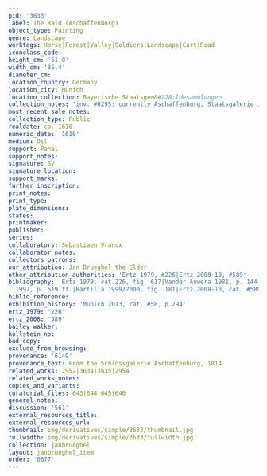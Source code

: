 ```yaml
---
pid: '3633'
label: The Raid (Aschaffenburg)
object_type: Painting
genre: Landscape
worktags: Horse|Forest|Valley|Soldiers|Landscape|Cart|Road
iconclass_code:
height_cm: '51.8'
width_cm: '85.4'
diameter_cm:
location_country: Germany
location_city: Munich
location_collection: Bayerische Staatsgem&#228;ldesammlungen
collection_notes: 'inv. #6295; currently Aschaffenburg, Staatsgalerie im Schloss Johannisburg'
most_recent_sale_notes:
collection_type: Public
realdate: ca. 1610
numeric_date: '1610'
medium: Oil
support: Panel
support_notes:
signature: SV
signature_location:
support_marks:
further_inscription:
print_notes:
print_type:
plate_dimensions:
states:
printmaker:
publisher:
series:
collaborators: Sebastiaen Vrancx
collaborator_notes:
collectors_patrons:
our_attribution: Jan Brueghel the Elder
other_attribution_authorities: 'Ertz 1979, #226|Ertz 2008-10, #589'
bibliography: 'Ertz 1979, cat.226, fig. 617|Vander Auwera 1981, p. 144, note 14|Essen/Vienna
  1997, p. 519 ff.|Bartilla 1999/2000, fig. 181|Ertz 2008-10, cat. #589, p. 1349'
biblio_reference:
exhibition_history: 'Munich 2013, cat. #58, p.294'
ertz_1979: '226'
ertz_2008: '589'
bailey_walker:
hollstein_no:
bad_copy:
exclude_from_browsing:
provenance: '6149'
provenance_text: From the Schlossgalerie Aschaffenburg, 1814
related_works: 2952|3634|3635|2954
related_works_notes:
copies_and_variants:
curatorial_files: 643|644|645|646
general_notes:
discussion: '561'
external_resources_title:
external_resources_url:
thumbnail: img/derivatives/simple/3633/thumbnail.jpg
fullwidth: img/derivatives/simple/3633/fullwidth.jpg
collection: janbrueghel
layout: janbrueghel_item
order: '0677'
---
```

